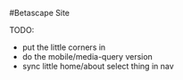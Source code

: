 #Betascape Site

TODO:
 * put the little corners in
 * do the mobile/media-query version
 * sync little home/about select thing in nav
